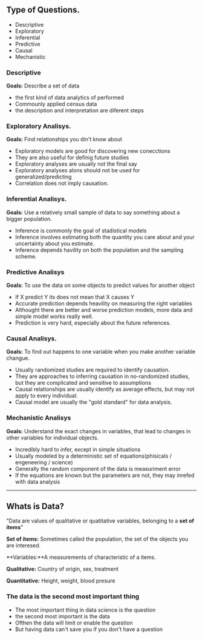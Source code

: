 ## Type of Questions.

* Descriptive
* Exploratory
* Inferential
* Predictive
* Causal
* Mechanistic

### Descriptive

**Goals:** Describe a set of data
* the first kind of data analytics of performed
* Commounly applied census data
* the description and interpretation are diferent steps

### Exploratory Analisys.

**Goals:** Find relationships you din't know about

* Exploratory models are good for discovering new conecctions
* They are also useful for definig future studies
* Exploratory analyses are usually not the final say
* Exploratory analyses alons should not be used for generalized/predicting
* Correlation does not imply causation.

### Inferential Analisys.

**Goals:** Use a relatively small sample of data to say something about a bigger population.

* Inference is commonly the goal of stadistical models
* Inference involves estimating both the quantity you care about and your uncertainty about you estimate.
* Inference depends havility on both the population and the sampling scheme.

### Predictive Analisys

**Goals:** To use the data on some objects to predict values for another object

* If X predict Y its does not mean that X causes Y
* Accurate prediction depends heavility on measuring the right variables
* Althought there are better and worse prediction models, more data and simple model works really well.
* Prediction is very hard, especially about the future references.

### Causal Analisys.

**Goals:** To find out happens to one variable when you make another variable changue.

* Usually randomized studies are required to identify causation.
* They are approaches to inferring causation in no-randomized studies, but they are complicated and sensitive to assumptions
* Causal relationships are usually identify as average effects, but may not apply to every individual.
* Causal model are usually the "gold standard" for data analysis.

### Mechanistic Analisys

**Goals:** Understand the exact changes in variables, that lead to changes in other variables for individual objects.

* Incredibly hard to infer, except in simple situations
* Usually modeled by a deterministic set of equations(phisicals / engeneering / science)
* Generally the random component of the data is measuriment error
* If the equations are known but the parameters are not, they may inrefed with data analysis
***************************

## Whats is Data?

"Data are values of qualitative or quatitative variables, belonging to a **set of items**"

**Set of items:** Sometimes called the population, the set of the objects you are interesed.

**Variables:**A measurements of characteristic of a items.

**Qualitative:** Country of origin, sex, treatment

**Quantitative:** Height, weight, blood presure

### The data is the second most important thing

* The most important thing in data science is the question
* the second most important is the data
* Ofthen the data will limit or enable the question
* But having data can't save you if you don't have a question
